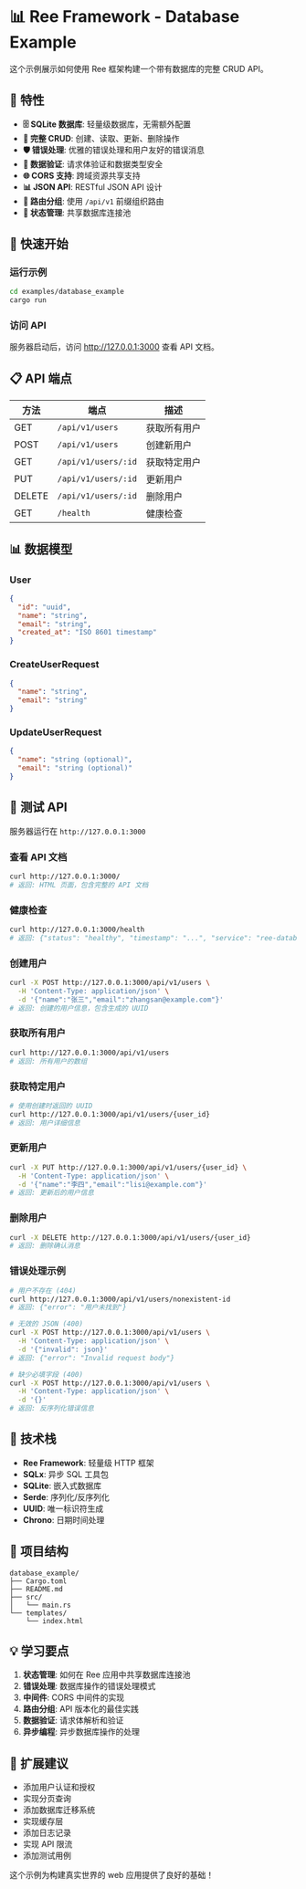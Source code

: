 # 📊 Ree Framework - Database Example

这个示例展示如何使用 Ree 框架构建一个带有数据库的完整 CRUD API。

## 🌟 特性

- **🗄️ SQLite 数据库**: 轻量级数据库，无需额外配置
- **🔄 完整 CRUD**: 创建、读取、更新、删除操作
- **🛡️ 错误处理**: 优雅的错误处理和用户友好的错误消息
- **📝 数据验证**: 请求体验证和数据类型安全
- **🌐 CORS 支持**: 跨域资源共享支持
- **📊 JSON API**: RESTful JSON API 设计
- **🎯 路由分组**: 使用 `/api/v1` 前缀组织路由
- **💾 状态管理**: 共享数据库连接池

## 🚀 快速开始

### 运行示例

```bash
cd examples/database_example
cargo run
```

### 访问 API

服务器启动后，访问 http://127.0.0.1:3000 查看 API 文档。

## 📋 API 端点

| 方法   | 端点                | 描述         |
|--------|---------------------|--------------|
| GET    | `/api/v1/users`     | 获取所有用户 |
| POST   | `/api/v1/users`     | 创建新用户   |
| GET    | `/api/v1/users/:id` | 获取特定用户 |
| PUT    | `/api/v1/users/:id` | 更新用户     |
| DELETE | `/api/v1/users/:id` | 删除用户     |
| GET    | `/health`           | 健康检查     |

## 📊 数据模型

### User

```json
{
  "id": "uuid",
  "name": "string",
  "email": "string", 
  "created_at": "ISO 8601 timestamp"
}
```

### CreateUserRequest

```json
{
  "name": "string",
  "email": "string"
}
```

### UpdateUserRequest

```json
{
  "name": "string (optional)",
  "email": "string (optional)"
}
```

## 🧪 测试 API

服务器运行在 `http://127.0.0.1:3000`

### 查看 API 文档

```bash
curl http://127.0.0.1:3000/
# 返回: HTML 页面，包含完整的 API 文档
```

### 健康检查

```bash
curl http://127.0.0.1:3000/health
# 返回: {"status": "healthy", "timestamp": "...", "service": "ree-database-example"}
```

### 创建用户

```bash
curl -X POST http://127.0.0.1:3000/api/v1/users \
  -H 'Content-Type: application/json' \
  -d '{"name":"张三","email":"zhangsan@example.com"}'
# 返回: 创建的用户信息，包含生成的 UUID
```

### 获取所有用户

```bash
curl http://127.0.0.1:3000/api/v1/users
# 返回: 所有用户的数组
```

### 获取特定用户

```bash
# 使用创建时返回的 UUID
curl http://127.0.0.1:3000/api/v1/users/{user_id}
# 返回: 用户详细信息
```

### 更新用户

```bash
curl -X PUT http://127.0.0.1:3000/api/v1/users/{user_id} \
  -H 'Content-Type: application/json' \
  -d '{"name":"李四","email":"lisi@example.com"}'
# 返回: 更新后的用户信息
```

### 删除用户

```bash
curl -X DELETE http://127.0.0.1:3000/api/v1/users/{user_id}
# 返回: 删除确认消息
```

### 错误处理示例

```bash
# 用户不存在 (404)
curl http://127.0.0.1:3000/api/v1/users/nonexistent-id
# 返回: {"error": "用户未找到"}

# 无效的 JSON (400)
curl -X POST http://127.0.0.1:3000/api/v1/users \
  -H 'Content-Type: application/json' \
  -d '{"invalid": json}'
# 返回: {"error": "Invalid request body"}

# 缺少必填字段 (400)
curl -X POST http://127.0.0.1:3000/api/v1/users \
  -H 'Content-Type: application/json' \
  -d '{}'
# 返回: 反序列化错误信息
```

## 🔧 技术栈

- **Ree Framework**: 轻量级 HTTP 框架
- **SQLx**: 异步 SQL 工具包
- **SQLite**: 嵌入式数据库
- **Serde**: 序列化/反序列化
- **UUID**: 唯一标识符生成
- **Chrono**: 日期时间处理

## 📁 项目结构

```
database_example/
├── Cargo.toml
├── README.md
├── src/
│   └── main.rs
└── templates/
    └── index.html
```

## 💡 学习要点

1. **状态管理**: 如何在 Ree 应用中共享数据库连接池
2. **错误处理**: 数据库操作的错误处理模式
3. **中间件**: CORS 中间件的实现
4. **路由分组**: API 版本化的最佳实践
5. **数据验证**: 请求体解析和验证
6. **异步编程**: 异步数据库操作的处理

## 🔄 扩展建议

- 添加用户认证和授权
- 实现分页查询
- 添加数据库迁移系统
- 实现缓存层
- 添加日志记录
- 实现 API 限流
- 添加测试用例

这个示例为构建真实世界的 web 应用提供了良好的基础！
